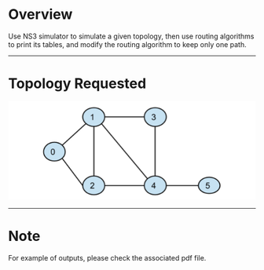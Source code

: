 # Overview

Use NS3 simulator to simulate a given topology, then use routing algorithms to print its tables, and modify the routing algorithm to keep only one path.

---
# Topology Requested
![topology](./topology.png)

---
# Note
For example of outputs, please check the associated pdf file.